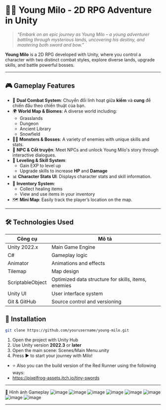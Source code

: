 # 🧝‍♂️ Young Milo - 2D RPG Adventure in Unity

> *“Embark on an epic journey as Young Milo – a young adventurer battling through mysterious lands, uncovering his destiny, and mastering both sword and bow.”*

**Young Milo** is a 2D RPG developed with Unity, where you control a character with two distinct combat styles, explore diverse lands, upgrade skills, and battle powerful bosses.

---

## 🎮 Gameplay Features

- 🎯 **Dual Combat System**: Chuyển đổi linh hoạt giữa **kiếm** và **cung** để chiến đấu theo chiến thuật của bạn.
- 🌍 **World Map & Biomes**: A diverse world including:
  - Grasslands
  - Dungeon
  - Ancient Library
  - Snowfield
- 🧟‍♂️ **Monsters & Bosses**: A variety of enemies with unique skills and stats.
- 🧠 **NPC & Cốt truyện**: Meet NPCs and unlock Young Milo's story through interactive dialogues.
- 💪 **Leveling & Skill System**: 
  - Gain EXP to level up
  - Upgrade skills to increase **HP** and **Damage**
- 📊 **Character Stats UI**: Displays character stats and skill information.
- 🎒 **Inventory System**:
  - Collect healing items
  - View and use items in your inventory
- 🗺️ **Mini Map**: Easily track the player’s location on the map.

---

## 🛠️ Technologies Used

| Công cụ | Mô tả |
|--------|------|
| Unity 2022.x | Main Game Engine |
| C# | Gameplay logic |
| Animator | Animations and effects |
| Tilemap | Map design |
| ScriptableObject | Optimized data structure for skills, items, enemies |
| Unity UI | User interface system |
| Git & GitHub | Source control and versioning |

## 🚀 Installation
```bash
git clone https://github.com/yourusername/young-milo.git
```
1. Open the project with Unity Hub
2. Use Unity version **2022.3** or **later**
3. Open the main scene: Scenes/Main Menu.unity
4. Press ▶ to start your journey with Milo!
- ⭐ Also you can the build version of the Red Runner using the following ways:
- https://pixelfrog-assets.itch.io/tiny-swords

---
📸 Hình ảnh Gameplay
![image](https://github.com/user-attachments/assets/00059bf6-55a0-42a9-bc81-928500d5cc6e)
![image](https://github.com/user-attachments/assets/6d36821d-8b46-4d75-ad83-76edbe639855)
![image](https://github.com/user-attachments/assets/9ab53521-3426-47df-8800-2068fd63660d)
![image](https://github.com/user-attachments/assets/dcd7f322-1902-44af-8db4-854f9d75c44c)
![image](https://github.com/user-attachments/assets/4d7aff02-cebf-4c08-a16f-539e6eaf1aa5)
![image](https://github.com/user-attachments/assets/d2abbece-7eea-42c2-b0b8-e4354e66764d)
![image](https://github.com/user-attachments/assets/6eb45cf2-0faf-434f-bafc-cc33e45eadcc)
![image](https://github.com/user-attachments/assets/eeeca31e-5645-4c3b-8155-7d0e529b5422)

---


